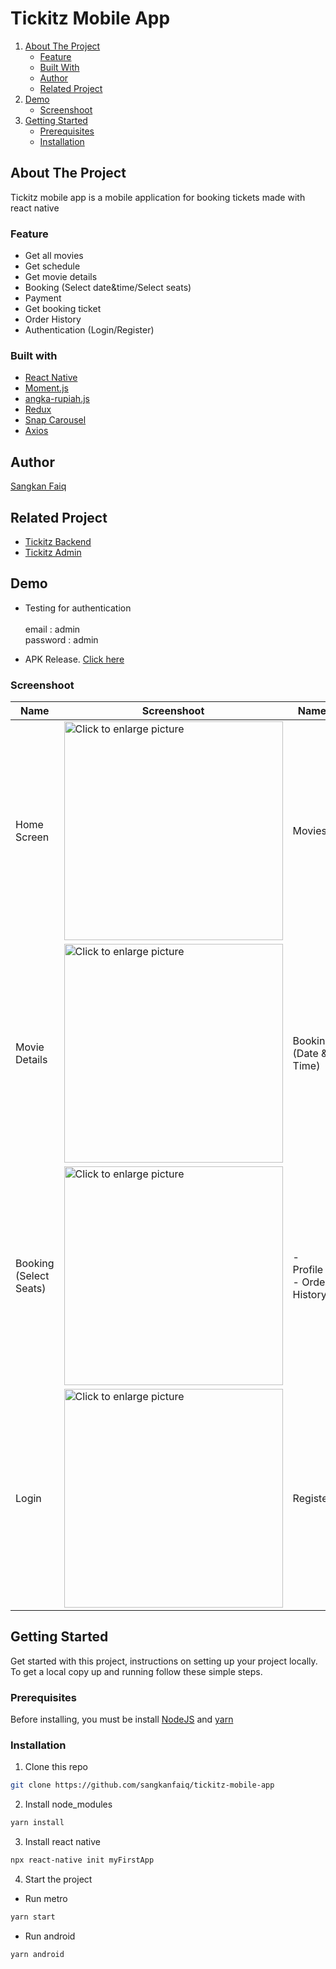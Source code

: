 # Tickitz Mobile App

<ol>
    <li>
      <a href="#about-the-project">About The Project</a>
      <ul>
        <li><a href="#feature">Feature</a></li>
        <li><a href="#built-with">Built With</a></li>
        <li><a href="#author">Author</a></li>
        <li><a href="#related-project">Related Project</a></li>
      </ul>
    </li>
    <li><a href="#demo">Demo</a>
       <ul>
        <li><a href="#screenshoot">Screenshoot</a></li>
      </ul>
    </li>
    <li>
      <a href="#getting-started">Getting Started</a>
      <ul>
        <li><a href="#prerequisites">Prerequisites</a></li>
        <li><a href="#installation">Installation</a></li>
      </ul>
    </li>
</ol>

## About The Project
Tickitz mobile app is a mobile application for booking tickets made with react native

### Feature
- Get all movies
- Get schedule
- Get movie details
- Booking (Select date&time/Select seats)
- Payment
- Get booking ticket
- Order History
- Authentication (Login/Register)

### Built with
- [React Native](https://reactnative.dev/)
- [Moment.js](https://momentjs.com/)
- [angka-rupiah.js](https://github.com/develoka/angka-rupiah-js#readme)
- [Redux](https://redux.js.org/introduction/getting-started)
- [Snap Carousel](https://github.com/meliorence/react-native-snap-carousel)
- [Axios](https://www.npmjs.com/package/axios)

## Author
[Sangkan Faiq](https://github.com/sangkanfaiq)

## Related Project
- [Tickitz Backend](https://github.com/sangkanfaiq/tickitz-backend)
- [Tickitz Admin](https://github.com/sangkanfaiq/tickitz-admin)

## Demo
- Testing for authentication</br></br>
email : admin</br>
password : admin

- APK Release. [Click here](https://github.com/sangkanfaiq/tickitz-mobile-app/tree/main/apk)

### Screenshoot
| Name | Screenshoot | Name | Screenshoot |
| ------------- | ------------- | ------------- | ------------- |
| Home Screen | <a href="https://drive.google.com/uc?export=view&id=1itNCSNZGCC2A_kFR9m8pI8bT6VFOkIAt"><img src="https://drive.google.com/uc?export=view&id=1itNCSNZGCC2A_kFR9m8pI8bT6VFOkIAt" style="width: 350px; max-width: 100%; height: auto" title="Click to enlarge picture" /> | Movies | <a href="https://drive.google.com/uc?export=view&id=1N-pb9wlEbOW6z_zlz6a5URSu93h0MJ5g"><img src="https://drive.google.com/uc?export=view&id=1N-pb9wlEbOW6z_zlz6a5URSu93h0MJ5g" style="width: 350px; max-width: 100%; height: auto" title="Click to enlarge picture" /> |
| Movie Details | <a href="https://drive.google.com/uc?export=view&id=1uSmDK0cprNVKDutKAUgm_9kJScruYeFY"><img src="https://drive.google.com/uc?export=view&id=1uSmDK0cprNVKDutKAUgm_9kJScruYeFY" style="width: 350px; max-width: 100%; height: auto" title="Click to enlarge picture" /> | Booking <br/> (Date & Time) | <a href="https://drive.google.com/uc?export=view&id=1jk408Y6lJaJeQ35dW-J6ZZb_mNsFvJ2P"><img src="https://drive.google.com/uc?export=view&id=1jk408Y6lJaJeQ35dW-J6ZZb_mNsFvJ2P" style="width: 350px; max-width: 100%; height: auto" title="Click to enlarge picture" /> |
| Booking <br/> (Select Seats) | <a href="https://drive.google.com/uc?export=view&id=19Fpt3UIC9wQNBYhYZW5gGcJPy43Oj_5e"><img src="https://drive.google.com/uc?export=view&id=19Fpt3UIC9wQNBYhYZW5gGcJPy43Oj_5e" style="width: 350px; max-width: 100%; height: auto" title="Click to enlarge picture" /> | - Profile <br/> - Order History | <a href="https://drive.google.com/uc?export=view&id=16LNheG1mOyfzqHPYmn3B6ocRvhp6FS5p"><img src="https://drive.google.com/uc?export=view&id=16LNheG1mOyfzqHPYmn3B6ocRvhp6FS5p" style="width: 350px; max-width: 100%; height: auto" title="Click to enlarge picture" /> |
| Login | <a href="https://drive.google.com/uc?export=view&id=1-yfuFACcFZ5EJjE6jaxDgMQDM5O2FqKA"><img src="https://drive.google.com/uc?export=view&id=1-yfuFACcFZ5EJjE6jaxDgMQDM5O2FqKA" style="width: 350px; max-width: 100%; height: auto" title="Click to enlarge picture" /> | Register | <a href="https://drive.google.com/uc?export=view&id=19tbObKE_ErwatbUVPHMr0aI2SdA1xqWx"><img src="https://drive.google.com/uc?export=view&id=19tbObKE_ErwatbUVPHMr0aI2SdA1xqWx" style="width: 350px; max-width: 100%; height: auto" title="Click to enlarge picture" />


## Getting Started
Get started with this project, instructions on setting up your project locally.<br />
To get a local copy up and running follow these simple steps.

### Prerequisites
Before installing, you must be install [NodeJS](https://nodejs.org) and [yarn](https://yarnpkg.com/getting-started/install)

### Installation

1. Clone this repo
```sh
git clone https://github.com/sangkanfaiq/tickitz-mobile-app
```
2. Install node_modules
```sh
yarn install
```
3. Install react native
```sh
npx react-native init myFirstApp
```
4. Start the project
- Run metro
```sh
yarn start
```
- Run android
```sh
yarn android
```
